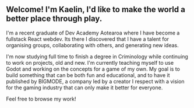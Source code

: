 ## Welcome! I'm Kaelin, I'd like to make the world a better place through play.

I'm a recent graduate of Dev Academy Aotearoa where I have become a fullstack React webdev. Its there I discovered that I have a talent for organising groups, collaborating with others, and generating new ideas.

I'm now studying full time to finish a degree in Criminology while continuing to work on projects, old and new. I'm currently teaching myself to use Godot and working on the concepts for a game of my own. My goal is to build something that can be both fun and educational, and to have it published by BIGMODE, a company led by a creator I respect with a vision for the gaming industry that can only make it better for everyone.

Feel free to browse my work!
